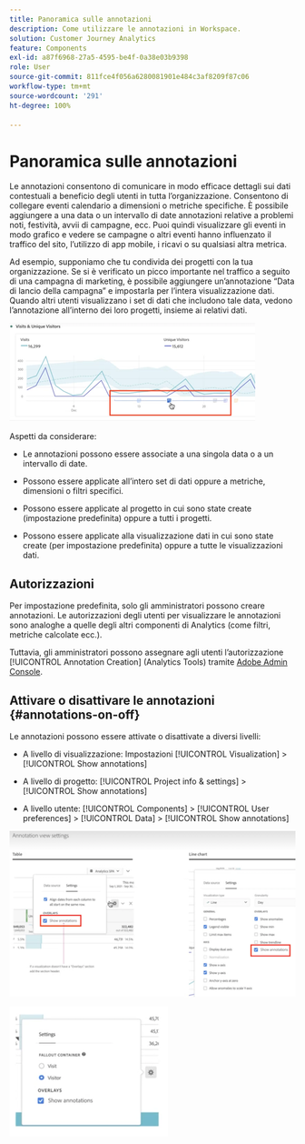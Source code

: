 ```yaml
---
title: Panoramica sulle annotazioni
description: Come utilizzare le annotazioni in Workspace.
solution: Customer Journey Analytics
feature: Components
exl-id: a87f6968-27a5-4595-be4f-0a38e03b9398
role: User
source-git-commit: 811fce4f056a6280081901e484c3af8209f87c06
workflow-type: tm+mt
source-wordcount: '291'
ht-degree: 100%

---
```


# Panoramica sulle annotazioni

Le annotazioni consentono di comunicare in modo efficace dettagli sui dati contestuali a beneficio degli utenti in tutta l’organizzazione. Consentono di collegare eventi calendario a dimensioni o metriche specifiche. È possibile aggiungere a una data o un intervallo di date annotazioni relative a problemi noti, festività, avvii di campagne, ecc. Puoi quindi visualizzare gli eventi in modo grafico e vedere se campagne o altri eventi hanno influenzato il traffico del sito, l’utilizzo di app mobile, i ricavi o su qualsiasi altra metrica.

Ad esempio, supponiamo che tu condivida dei progetti con la tua organizzazione. Se si è verificato un picco importante nel traffico a seguito di una campagna di marketing, è possibile aggiungere un’annotazione “Data di lancio della campagna” e impostarla per l’intera visualizzazione dati. Quando altri utenti visualizzano i set di dati che includono tale data, vedono l’annotazione all’interno dei loro progetti, insieme ai relativi dati.

![Grafico a linee con annotazione evidenziata.](assets/multi-day.png)

Aspetti da considerare:

* Le annotazioni possono essere associate a una singola data o a un intervallo di date.

* Possono essere applicate all’intero set di dati oppure a metriche, dimensioni o filtri specifici.

* Possono essere applicate al progetto in cui sono state create (impostazione predefinita) oppure a tutti i progetti.

* Possono essere applicate alla visualizzazione dati in cui sono state create (per impostazione predefinita) oppure a tutte le visualizzazioni dati.

## Autorizzazioni

Per impostazione predefinita, solo gli amministratori possono creare annotazioni. Le autorizzazioni degli utenti per visualizzare le annotazioni sono analoghe a quelle degli altri componenti di Analytics (come filtri, metriche calcolate ecc.).

Tuttavia, gli amministratori possono assegnare agli utenti l’autorizzazione [!UICONTROL Annotation Creation] (Analytics Tools) tramite [Adobe Admin Console](https://experienceleague.adobe.com/docs/analytics/admin/admin-console/permissions/analytics-tools.html?lang=it).

## Attivare o disattivare le annotazioni {#annotations-on-off}

Le annotazioni possono essere attivate o disattivate a diversi livelli:

* A livello di visualizzazione: Impostazioni [!UICONTROL Visualization] > [!UICONTROL Show annotations]

* A livello di progetto: [!UICONTROL Project info & settings] > [!UICONTROL Show annotations]

* A livello utente: [!UICONTROL Components] > [!UICONTROL User preferences] > [!UICONTROL Data] > [!UICONTROL Show annotations]

![Finestra di dialogo delle impostazioni di visualizzazione con Mostra annotazioni evidenziate](assets/show-ann.png)

![Preferenze utente che evidenziano Mostra annotazioni.](assets/show-ann2.png)
